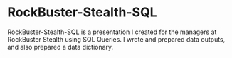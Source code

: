 # RockBuster-Stealth-SQL
RockBuster-Stealth-SQL is a presentation I created for the managers at RockBuster Stealth using SQL Queries. I wrote and prepared data outputs, and also prepared a data dictionary. 
